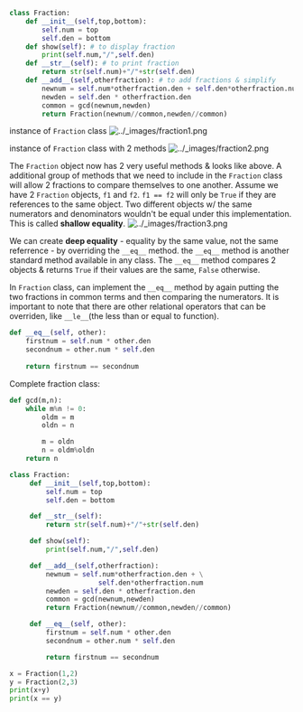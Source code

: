 ```python
class Fraction:
    def __init__(self,top,bottom):
        self.num = top
        self.den = bottom
	def show(self): # to display fraction
    	print(self.num,"/",self.den)
	def __str__(self): # to print fraction
    	return str(self.num)+"/"+str(self.den)
	def __add__(self,otherfraction): # to add fractions & simplify
    	newnum = self.num*otherfraction.den + self.den*otherfraction.num
    	newden = self.den * otherfraction.den
    	common = gcd(newnum,newden)
    	return Fraction(newnum//common,newden//common)
```

instance of `Fraction` class
![../_images/fraction1.png](https://runestone.academy/runestone/books/published/pythonds/_images/fraction1.png)

instance of `Fraction` class with 2 methods
![../_images/fraction2.png](https://runestone.academy/runestone/books/published/pythonds/_images/fraction2.png)

The `Fraction` object now has 2 very useful methods & looks like above. A additional group of methods that we need to include in the `Fraction` class will allow 2 fractions to compare themselves to one another. Assume we have 2 `Fraction` objects, `f1` and `f2`. `f1 == f2` will only be `True` if they are references to the same object. Two different objects w/ the same numerators and denominators wouldn't be equal under this implementation. This is called **shallow equality**.
![../_images/fraction3.png](https://runestone.academy/runestone/books/published/pythonds/_images/fraction3.png)

We can create **deep equality** - equality by the same value, not the same referrence - by overriding the `__eq__` method. the `__eq__` method is another standard method available in any class. The `__eq__` method compares 2 objects & returns `True` if their values are the same, `False` otherwise.

In `Fraction` class, can implement the `__eq__` method by again putting the two fractions in common terms and then comparing the numerators. It is important to note that there are other relational operators that can be overriden, like `__le__`(the less than or equal to function).
```python
def __eq__(self, other):
	firstnum = self.num * other.den
	secondnum = other.num * self.den
	
	return firstnum == secondnum
```

Complete fraction class:
```python
def gcd(m,n):
    while m%n != 0:
        oldm = m
        oldn = n

        m = oldn
        n = oldm%oldn
    return n

class Fraction:
     def __init__(self,top,bottom):
         self.num = top
         self.den = bottom

     def __str__(self):
         return str(self.num)+"/"+str(self.den)

     def show(self):
         print(self.num,"/",self.den)

     def __add__(self,otherfraction):
         newnum = self.num*otherfraction.den + \
                      self.den*otherfraction.num
         newden = self.den * otherfraction.den
         common = gcd(newnum,newden)
         return Fraction(newnum//common,newden//common)

     def __eq__(self, other):
         firstnum = self.num * other.den
         secondnum = other.num * self.den

         return firstnum == secondnum

x = Fraction(1,2)
y = Fraction(2,3)
print(x+y)
print(x == y)
```